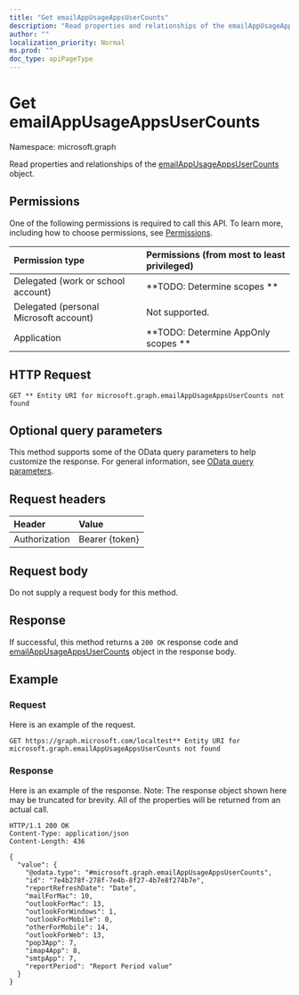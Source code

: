 ```yaml
---
title: "Get emailAppUsageAppsUserCounts"
description: "Read properties and relationships of the emailAppUsageAppsUserCounts object."
author: ""
localization_priority: Normal
ms.prod: ""
doc_type: apiPageType
---
```


# Get emailAppUsageAppsUserCounts

Namespace: microsoft.graph

Read properties and relationships of the [emailAppUsageAppsUserCounts](../resources/emailappusageappsusercounts.md) object.

## Permissions
One of the following permissions is required to call this API. To learn more, including how to choose permissions, see [Permissions](/concepts/permissions-reference.md).

|Permission type|Permissions (from most to least privileged)|
|:---|:---|
|Delegated (work or school account)|**TODO: Determine scopes **|
|Delegated (personal Microsoft account)|Not supported.|
|Application|**TODO: Determine AppOnly scopes **|

## HTTP Request
<!-- {
  "blockType": "ignored"
}
-->
``` http
GET ** Entity URI for microsoft.graph.emailAppUsageAppsUserCounts not found
```

## Optional query parameters
This method supports some of the OData query parameters to help customize the response. For general information, see [OData query parameters](/graph/query-parameters).

## Request headers
|Header|Value|
|:---|:---|
|Authorization|Bearer {token}|

## Request body
Do not supply a request body for this method.

## Response
If successful, this method returns a `200 OK` response code and [emailAppUsageAppsUserCounts](../resources/emailappusageappsusercounts.md) object in the response body.

## Example

### Request
Here is an example of the request.
<!-- {
  "blockType": "request",
  "name": "get_emailappusageappsusercounts"
}
-->
``` http
GET https://graph.microsoft.com/localtest** Entity URI for microsoft.graph.emailAppUsageAppsUserCounts not found
```

### Response
Here is an example of the response. Note: The response object shown here may be truncated for brevity. All of the properties will be returned from an actual call.
<!-- {
  "blockType": "response",
  "truncated": true,
  "@odata.type": "microsoft.graph.emailAppUsageAppsUserCounts"
}
-->
``` http
HTTP/1.1 200 OK
Content-Type: application/json
Content-Length: 436

{
  "value": {
    "@odata.type": "#microsoft.graph.emailAppUsageAppsUserCounts",
    "id": "7e4b278f-278f-7e4b-8f27-4b7e8f274b7e",
    "reportRefreshDate": "Date",
    "mailForMac": 10,
    "outlookForMac": 13,
    "outlookForWindows": 1,
    "outlookForMobile": 0,
    "otherForMobile": 14,
    "outlookForWeb": 13,
    "pop3App": 7,
    "imap4App": 8,
    "smtpApp": 7,
    "reportPeriod": "Report Period value"
  }
}
```

